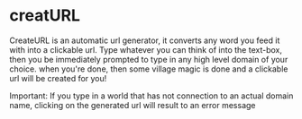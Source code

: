 # creatURL

CreateURL is an automatic url generator, it converts any word you feed it with into a clickable url.
Type whatever you can think of into the text-box, then you be immediately prompted to type in any high level domain of your choice.
when you're done, then some village magic is done and a clickable url will be created for you!


Important: If you type in a world that has not connection to an actual domain name, clicking on the generated url will result to an error message

